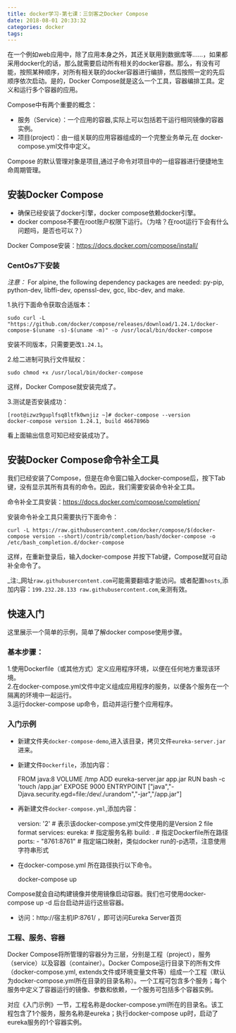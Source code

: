 ```yaml
---
title: docker学习-第七课：三剑客之Docker Compose
date: 2018-08-01 20:33:32
categories: docker
tags:
---
```


在一个例如web应用中，除了应用本身之外，其还关联用到数据库等……，如果都采用docker化的话，那么就需要启动所有相关的docker容器。那么，有没有可能，按照某种顺序，对所有相关联的docker容器进行编排，然后按照一定的先后顺序依次启动。是的，Docker Compose就是这么一个工具，容器编排工具。定义和运行多个容器的应用。 

Compose中有两个重要的概念：

- 服务（Service）：一个应用的容器,实际上可以包括若干运行相同镜像的容器实例。
- 项目(project)：由一组关联的应用容器组成的一个完整业务单元,在	docker-compose.yml文件中定义。

Compose	的默认管理对象是项目,通过子命令对项目中的一组容器进行便捷地生命周期管理。

## 安装Docker Compose

- 确保已经安装了docker引擎，docker compose依赖docker引擎。
- docker compose不要在root账户权限下运行。（为啥？在root运行下会有什么问题吗，是否也可以？）

Docker Compose安装：https://docs.docker.com/compose/install/

### CentOs7下安装

_注意：_ For alpine, the following dependency packages are needed: py-pip, python-dev, libffi-dev, openssl-dev, gcc, libc-dev, and make.

1.执行下面命令获取合适版本：

    sudo curl -L "https://github.com/docker/compose/releases/download/1.24.1/docker-compose-$(uname -s)-$(uname -m)" -o /usr/local/bin/docker-compose

安装不同版本，只需要更改`1.24.1`。
   
2.给二进制可执行文件赋权：

    sudo chmod +x /usr/local/bin/docker-compose
    
这样，Docker Compose就安装完成了。

3.测试是否安装成功：

    [root@izwz9guplfsq8ltfk0wnjiz ~]# docker-compose --version
    docker-compose version 1.24.1, build 4667896b
    
看上面输出信息可知已经安装成功了。

## 安装Docker Compose命令补全工具

我们已经安装了Compose，但是在命令窗口输入docker-compose后，按下Tab键，没有显示其所有具有的命令。因此，我们需要安装命令补全工具。

命令补全工具安装：https://docs.docker.com/compose/completion/

安装命令补全工具只需要执行下面命令：

    curl -L https://raw.githubusercontent.com/docker/compose/$(docker-compose version --short)/contrib/completion/bash/docker-compose -o /etc/bash_completion.d/docker-compose

这样，在重新登录后，输入docker-compose 并按下Tab键，Compose就可自动补全命令了。

_注:_网址`raw.githubusercontent.com`可能需要翻墙才能访问。或者配置`hosts`,添加内容：`199.232.28.133 raw.githubusercontent.com`,亲测有效。

## 快速入门

这里展示一个简单的示例，简单了解docker compose使用步骤。

### 基本步骤：

1.使用Dockerfile（或其他方式）定义应用程序环境，以便在任何地方重现该环境。     
2.在docker-compose.yml文件中定义组成应用程序的服务，以便各个服务在一个隔离的环境中一起运行。       
3.运行docker-compose up命令，启动并运行整个应用程序。

### 入门示例

- 新建文件夹`docker-compose-demo`,进入该目录，拷贝文件`eureka-server.jar`进来。

- 新建文件`Dockerfile`，添加内容：


    FROM java:8
    VOLUME /tmp
    ADD eureka-server.jar app.jar
    RUN bash -c 'touch /app.jar'
    EXPOSE 9000
    ENTRYPOINT ["java","-Djava.security.egd=file:/dev/./urandom","-jar","/app.jar"]
    
- 再新建文件`docker-compose.yml`,添加内容：


    version: '2'			# 表示该docker-compose.yml文件使用的是Version 2 file format
    services:
      eureka:				# 指定服务名称
        build: .			# 指定Dockerfile所在路径
        ports:
          - "8761:8761"		# 指定端口映射，类似docker run的-p选项，注意使用字符串形式           
          
- 在docker-compose.yml 所在路径执行以下命令。     
  

    docker-compose up
    
Compose就会自动构建镜像并使用镜像启动容器。我们也可使用docker-compose up -d 后台启动并运行这些容器。     

- 访问：http://宿主机IP:8761/ ，即可访问Eureka Server首页   

### 工程、服务、容器

Docker Compose将所管理的容器分为三层，分别是工程（project），服务（service）以及容器（container）。Docker Compose运行目录下的所有文件（docker-compose.yml, extends文件或环境变量文件等）组成一个工程（默认为docker-compose.yml所在目录的目录名称）。一个工程可包含多个服务；每个服务中定义了容器运行的镜像、参数和依赖，一个服务可包括多个容器实例。

对应《入门示例》一节，工程名称是docker-compose.yml所在的目录名。该工程包含了1个服务，服务名称是eureka；执行docker-compose up时，启动了eureka服务的1个容器实例。

        